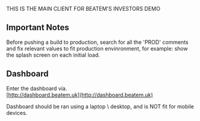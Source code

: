 THIS IS THE MAIN CLIENT FOR BEATEM'S INVESTORS DEMO

## Important Notes ##
Before pushing a build to production, search for all the 'PROD' comments and fix relevant values to fit production envinronment, for example: show the splash screen on each initial load.

## Dashboard ##
Enter the dashboard via.<br />
[http://dashboard.beatem.uk](http://dashboard.beatem.uk)

Dashboard should be ran using a laptop \ desktop, and is NOT fit for mobile devices.